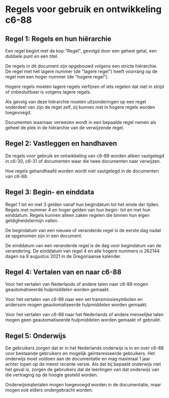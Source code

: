 # Regels voor gebruik en ontwikkeling c6-88

## Regel 1: Regels en hun hiërarchie

Een regel begint met de kop "Regel", gevolgd door een geheel getal, een dubbele punt en een titel.

De regels in dit document zijn opgebouwd volgens een stricte hiërarchie.
De regel met het lagere nummer (de "lagere regel") heeft voorrang op de regel met een hoger nummer (de "hogere regel").

Hogere regels moeten lagere regels verfijnen of iets regelen dat niet in strijd of onbesluitbaar is volgens lagere regels.

Als gevolg van deze hiërarchie moeten uitzonderingen op een regel onderdeel van zijn de regel zelf, zij kunnen niet in hogere regels worden toegevoegd.

Documenten waarnaar verwezen wordt in een bepaalde regel nemen als geheel de plek in de hiërarchie van de verwijzende regel.

## Regel 2: Vastleggen en handhaven
De regels voor gebruik en ontwikkeling van c6-88 worden alleen vastgelegd in c6-30, c6-31 of documenten waar die twee documenten naar verwijzen.

Hoe regels gehandhaafd worden wordt niet vastgelegd in de documenten van c6-88.

## Regel 3: Begin- en einddata
Regel 1 tot en met 3 gelden vanaf hun begindatum tot het einde der tijden.
Regels met nummer 4 en hoger gelden van hun begin- tot en met hun einddatum.
Regels kunnen alleen zaken regelen die binnen hun eigen geldigheidstermijn vallen.

De begindatum van een nieuwe of veranderde regel is de eerste dag nadat ze opgenomen zijn in een document.

De einddatum van een veranderde regel is de dag voor begindatum van de verandering.
De einddatum van regel 4 en alle hogere nummers is 262144 dagen na 9 augustus 2021 in de Gregoriaanse kalender.

## Regel 4: Vertalen van en naar c6-88

Voor het vertalen van Nederlands of andere talen naar c6-88 mogen geautomatiseerde hulpmiddelen worden gemaakt.

Voor het vertalen van c6-88 naar een set transmissiesymbolen en andersom mogen geautomatiseerde hulpmiddelen worden gemaakt.

Voor het vertalen van c6-88 naar het Nederlands of andere menselijke talen mogen geen geautomatiseerde hulpmiddelen worden gemaakt of gebruikt.

## Regel 5: Onderwijs
De gebruikers zorgen dat er in het Nederlands onderwijs is in en over c6-88 voor bestaande gebruikers en mogelijk geïnteresseerde gebruikers.
Het onderwijs moet voldoen aan de documentatie en mag maximaal 1 jaar achter lopen op de meest recente versie.
Als dat bij bepaald onderwijs niet het geval is, zorgen de gebruikers dat de leerlingen van dat onderwijs van die vertraging op de hoogte gesteld worden.

Onderwijsmaterialen mogen toegevoegd worden in de documentatie, maar mogen ook elders ondergebracht worden.
